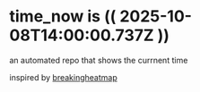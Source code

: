 # time_now is (( 2025-10-08T14:00:00.737Z ))

an automated repo that shows the currnent time

inspired by [breakingheatmap](https://github.com/breakingheatmap/breakingheatmap)
